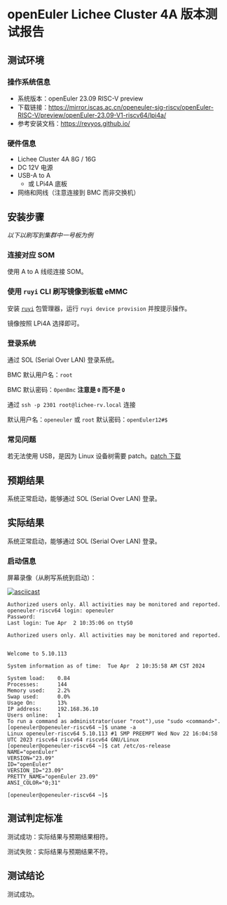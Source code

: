 # openEuler Lichee Cluster 4A 版本测试报告

## 测试环境

### 操作系统信息

- 系统版本：openEuler 23.09 RISC-V preview
- 下载链接：https://mirror.iscas.ac.cn/openeuler-sig-riscv/openEuler-RISC-V/preview/openEuler-23.09-V1-riscv64/lpi4a/
- 参考安装文档：https://revyos.github.io/

### 硬件信息

- Lichee Cluster 4A 8G / 16G
- DC 12V 电源
- USB-A to A
    - 或 LPi4A 底板
- 网络和网线（注意连接到 BMC 而非交换机）

## 安装步骤

*以下以刷写到集群中一号板为例*

### 连接对应 SOM

使用 A to A 线缆连接 SOM。

### 使用 `ruyi` CLI 刷写镜像到板载 eMMC

安装 [`ruyi`](https://github.com/ruyisdk/ruyi) 包管理器，运行 `ruyi device provision` 并按提示操作。

镜像按照 LPi4A 选择即可。

### 登录系统

通过 SOL (Serial Over LAN) 登录系统。

BMC 默认用户名：`root`

BMC 默认密码：`0penBmc` **注意是 `0` 而不是 `O`**

通过 `ssh -p 2301 root@lichee-rv.local` 连接

默认用户名：`openeuler` 或 `root`
默认密码：`openEuler12#$`

### 常见问题

若无法使用 USB，是因为 Linux 设备树需要 patch。[patch 下载](https://dl.sipeed.com/fileList/LICHEE/LicheeCluster4A/04_Firmware/lpi4a/src/linux/0001-arch-riscv-boot-dts-lpi4a-disable-i2c-io-expander-fo.patch)

## 预期结果

系统正常启动，能够通过 SOL (Serial Over LAN) 登录。

## 实际结果

系统正常启动，能够通过 SOL (Serial Over LAN) 登录。

### 启动信息

屏幕录像（从刷写系统到启动）：

[![asciicast](https://asciinema.org/a/PtLMh7Dm2RX3C4RPoTajplYbj.svg)](https://asciinema.org/a/PtLMh7Dm2RX3C4RPoTajplYbj)

```log
Authorized users only. All activities may be monitored and reported.
openeuler-riscv64 login: openeuler
Password: 
Last login: Tue Apr  2 10:35:06 on ttyS0

Authorized users only. All activities may be monitored and reported.


Welcome to 5.10.113

System information as of time:  Tue Apr  2 10:35:58 AM CST 2024

System load:    0.84
Processes:      144
Memory used:    2.2%
Swap used:      0.0%
Usage On:       13%
IP address:     192.168.36.10
Users online:   1
To run a command as administrator(user "root"),use "sudo <command>".
[openeuler@openeuler-riscv64 ~]$ uname -a
Linux openeuler-riscv64 5.10.113 #1 SMP PREEMPT Wed Nov 22 16:04:58 UTC 2023 riscv64 riscv64 riscv64 GNU/Linux
[openeuler@openeuler-riscv64 ~]$ cat /etc/os-release 
NAME="openEuler"
VERSION="23.09"
ID="openEuler"
VERSION_ID="23.09"
PRETTY_NAME="openEuler 23.09"
ANSI_COLOR="0;31"

[openeuler@openeuler-riscv64 ~]$ 

```

## 测试判定标准

测试成功：实际结果与预期结果相符。

测试失败：实际结果与预期结果不符。

## 测试结论

测试成功。